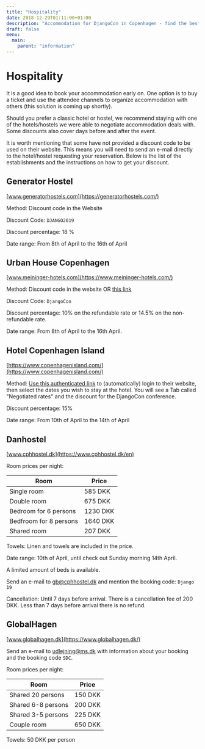 ```yaml
---
title: "Hospitality"
date: 2018-12-29T01:11:00+01:00
description: "Accommodation for DjangoCon in Copenhagen - find the best places to stay, for yourself or with others"
draft: false
menu:
  main:
    parent: "information"
---
```


# Hospitality

It is a good idea to book your accommodation early on. One option is to buy a ticket and use the attendee channels to organize accommodation with others (this solution is coming up shortly). 

Should you prefer a classic hotel or hostel, we recommend staying with one of the hotels/hostels we were able to negotiate accommodation deals with. Some discounts also cover days before and after the event.

It is worth mentioning that some have not provided a discount code to be used on their website. This means you will need to send an e-mail directly to the hotel/hostel requesting your reservation. Below is the list of the establishments and the instructions on how to get your discount.


## Generator Hostel

[www.generatorhostels.com](https://generatorhostels.com/)

Method: Discount code in the Website

Discount Code: `DJANGO2019`

Discount percentage: 18 %

Date range: From 8th of April to the 16th of April


## Urban House Copenhagen

[www.meininger-hotels.com](https://www.meininger-hotels.com/)

Method: Discount code in the website OR [this link](https://www.meininger-hotels.com/en/mews/?mewsEnterpriseId=cc6510a2-e304-414c-9ac2-6453badc9fb0&language=en-EN&mewsStart=2019-04-10&mewsEnd=2019-04-14&mewsVoucherCode=DjangoCon&utm_source=djangocon&utm_medium=referral&utm_content=bookinglink)

Discount Code: `DjangoCon`

Discount percentage: 10% on the refundable rate or 14.5% on the non-refundable rate.

Date range: From 8th of April to the 16th April.


## Hotel Copenhagen Island

[https://www.copenhagenisland.com/](https://www.copenhagenisland.com/)

Method: [Use this authenticated link](https://www.copenhagenisland.com/arpbe/web/en/login/73297099) to (automatically) login to their website, then select the dates you wish to stay at the hotel. You will see a Tab called "Negotiated rates" and the discount for the DjangoCon conference.

Discount percentage: 15%

Date range: From 10th of April to the 14th of April


## Danhostel

[www.cphhostel.dk](https://www.cphhostel.dk/en)

Room prices per night:

| Room | Price |
| ---- | ----- |
| Single room | 585 DKK |
| Double room | 675 DKK |
| Bedroom for 6 persons | 1230 DKK |
| Bedfroom for 8 persons | 1640 DKK |
| Shared room | 207 DKK |

Towels: Linen and towels are included in the price.

Date range: 10th of April, until check out Sunday morning 14th April.

A limited amount of beds is available.

Send an e-mail to [gb@cphhostel.dk](mailto:gb@cphhostel.dk) and mention the booking code: `Django 19`

Cancellation: Until 7 days before arrival. There is a cancellation fee of 200 DKK. Less than 7 days before arrival there is no refund.


## GlobalHagen

[www.globalhagen.dk](https://www.globalhagen.dk/)

Send an e-mail to [udlejning@ms.dk](mailto:udlejning@ms.dk) with information about your booking and the booking code `SDC`.

Room prices per night:

| Room | Price |
| ------- | ----- |
| Shared 20 persons | 150 DKK |
| Shared 6-8 persons | 200 DKK |
| Shared 3-5 persons | 225 DKK |
| Couple room | 650 DKK |

Towels: 50 DKK per person
